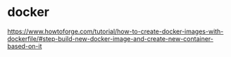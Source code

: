 # docker
https://www.howtoforge.com/tutorial/how-to-create-docker-images-with-dockerfile/#step-build-new-docker-image-and-create-new-container-based-on-it
